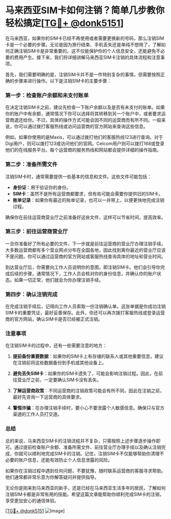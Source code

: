 # 马来西亚SIM卡如何注销？简单几步教你轻松搞定[[TG💪+ @donk5151](https://t.me/s/donk5151)]

在马来西亚，如果你的SIM卡已经不再使用或者需要更换新的号码，那么注销SIM卡是一个必要的步骤。无论是因为旅行结束、手机丢失还是单纯不想用了，了解如何正确注销SIM卡是非常重要的。这不仅能保护你的个人信息安全，还能避免不必要的费用产生。接下来，我们将详细讲解马来西亚SIM卡注销的具体流程和注意事项。

首先，我们需要明确的是，注销SIM卡并不是一件特别复杂的事情，但需要按照正确的步骤来进行操作。以下是注销SIM卡的主要步骤：

### 第一步：检查账户余额和未支付账单

在决定注销SIM卡之前，建议先检查一下账户余额以及是否有未支付的账单。如果你的账户中有余额，通常情况下你可以选择将其转移到另一个账户中，或者要求运营商退还给你。不过，具体的操作方式可能会因不同的运营商而有所不同。一般来说，你可以通过拨打客服热线或访问运营商的官方网站来查询这些信息。

例如，如果你使用的是Maxis，可以通过拨打他们的客服热线123进行查询。对于Digi用户，则可以拨打123或访问他们的官网。Celcom用户则可以拨打168或登录他们的在线服务平台。每个运营商的服务热线和网站都会提供详细的操作指南。

### 第二步：准备所需文件

注销SIM卡时，通常需要提供一些基本的信息和文件。这些文件可能包括：

- **身份证**：用于验证你的身份。
- **SIM卡**：虽然不是所有运营商都要求，但有些可能会需要你提供旧的SIM卡。
- **账单记录**：如果你有最近的账单记录，也可以一并带上，以便更快地完成注销过程。

确保你在前往运营商营业厅之前准备好这些文件，这样可以节省时间，提高效率。

### 第三步：前往运营商营业厅

一旦你准备好了所有必要的文件，下一步就是前往运营商的营业厅办理注销手续。大多数运营商都有多个营业网点分布在全国各地，因此找到离你最近的营业厅应该不是问题。你可以通过运营商的官方网站或客服热线查询具体的地址和营业时间。

到达营业厅后，你需要向工作人员说明你的意图，即注销SIM卡。他们会引导你完成后续的步骤。通常情况下，工作人员会核对你的身份信息，并确认你的账户状态。如果一切正常，他们就会为你办理注销手续。

### 第四步：确认注销完成

在完成注销手续后，记得向工作人员索取一份注销确认单。这张单据是你成功注销SIM卡的重要凭证，最好妥善保存。此外，你还可以再次拨打客服热线或登录运营商的官方网站，确认SIM卡是否已经被正式注销。

### 注意事项

在注销SIM卡的过程中，还有一些需要注意的地方：

1. **提前备份重要数据**：如果你的SIM卡上有存储的联系人或其他重要信息，建议在注销前将这些数据备份到手机或其他设备上。
   
2. **避免丢失SIM卡**：如果你的SIM卡遗失了，可能会影响注销过程。因此，在前往营业厅之前，一定要确认SIM卡没有丢失。

3. **了解运营商政策**：不同运营商的注销政策可能会有所不同，因此在注销之前，最好先咨询一下运营商的具体要求。

4. **警惕诈骗**：在办理注销手续时，要小心不要泄露个人敏感信息。确保只与官方渠道的工作人员打交道。

### 总结

总的来说，马来西亚SIM卡的注销流程并不复杂，只需按照上述步骤逐步操作即可。通过提前检查账户余额、准备所需文件、前往营业厅办理手续以及确认注销完成，你就可以顺利地完成SIM卡的注销。记住，注销SIM卡不仅能够帮助你清理不必要的账户信息，还能有效防止个人信息泄露的风险。

如果你在注销过程中遇到任何问题，不要犹豫，随时联系运营商的客服寻求帮助。他们通常都非常乐意为你解答疑问并提供指导。

无论你是刚来到马来西亚的新手，还是已经在马来西亚生活多年的居民，了解如何注销SIM卡都是非常有用的技能。希望这篇文章能帮助你顺利完成SIM卡的注销，享受更加安心的通信体验。

[[TG💪+ @donk5151](https://t.me/s/donk5151) ![Image](https://i.postimg.cc/rwNCRYN7/Snipaste-2025-04-30-17-27-05.png)]